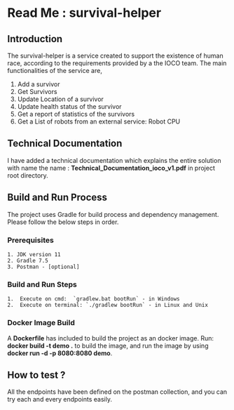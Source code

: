﻿
# Read Me : survival-helper

## Introduction

The survival-helper is a service created to support the existence of human race, according to the requirements provided by a the IOCO team. The main functionalities of the service are,
1. Add a survivor
2. Get Survivors
3. Update Location of a survivor
4. Update health status of the survivor
5. Get a report of statistics of the survivors
6. Get a List of robots from an external service: Robot CPU
  
## Technical Documentation

I have added a technical documentation which explains the entire solution with name the name : **Technical_Documentation_ioco_v1.pdf**  in project root directory.

## Build and Run Process

The project uses Gradle for build process and dependency management. Please follow the below steps in order.

### Prerequisites
	1. JDK version 11
	2. Gradle 7.5
	3. Postman - [optional]

### Build and Run Steps
	1.	Execute on cmd:  `gradlew.bat bootRun` - in Windows
	2.	Execute on terminal: `./gradlew bootRun` - in Linux and Unix

### Docker Image Build
A  **Dockerfile** has included to build the project as an docker image.
Run:  **docker build -t demo .** to build the image, and run the image by using
**docker run -d -p 8080:8080 demo**.

## How to test ?

All the endpoints have been defined on the postman collection, and you can try each and every endpoints easily.
